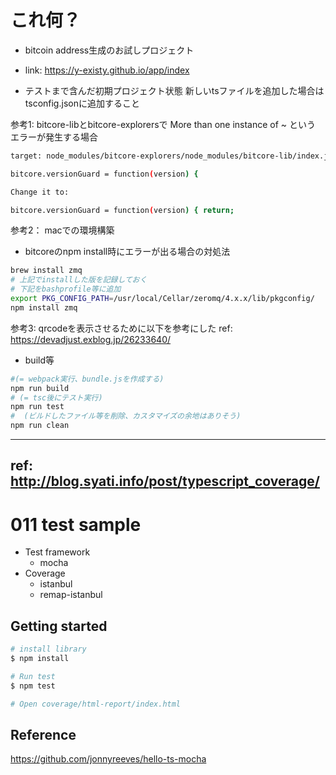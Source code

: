 # これ何？

- bitcoin address生成のお試しプロジェクト
- link: <https://y-existy.github.io/app/index>

- テストまで含んだ初期プロジェクト状態
新しいtsファイルを追加した場合はtsconfig.jsonに追加すること

参考1:
bitcore-libとbitcore-explorersで More than one instance of ~ という
エラーが発生する場合

```bash
target: node_modules/bitcore-explorers/node_modules/bitcore-lib/index.js

bitcore.versionGuard = function(version) {

Change it to:

bitcore.versionGuard = function(version) { return;
```

参考2：
macでの環境構築
- bitcoreのnpm install時にエラーが出る場合の対処法

```bash
brew install zmq
# 上記でinstallした版を記録しておく
# 下記をbashprofile等に追加
export PKG_CONFIG_PATH=/usr/local/Cellar/zeromq/4.x.x/lib/pkgconfig/
npm install zmq
```

参考3:
qrcodeを表示させるために以下を参考にした
ref: <https://devadjust.exblog.jp/26233640/>

- build等

```bash
#(= webpack実行、bundle.jsを作成する)
npm run build
# (= tsc後にテスト実行)
npm run test
#  (ビルドしたファイル等を削除、カスタマイズの余地はありそう)
npm run clean
```

----

## ref: <http://blog.syati.info/post/typescript_coverage/>

# 011 test sample

- Test framework
  - mocha
- Coverage
  - istanbul
  - remap-istanbul

## Getting started

```sh
# install library
$ npm install

# Run test
$ npm test

# Open coverage/html-report/index.html
```


##  Reference

https://github.com/jonnyreeves/hello-ts-mocha
